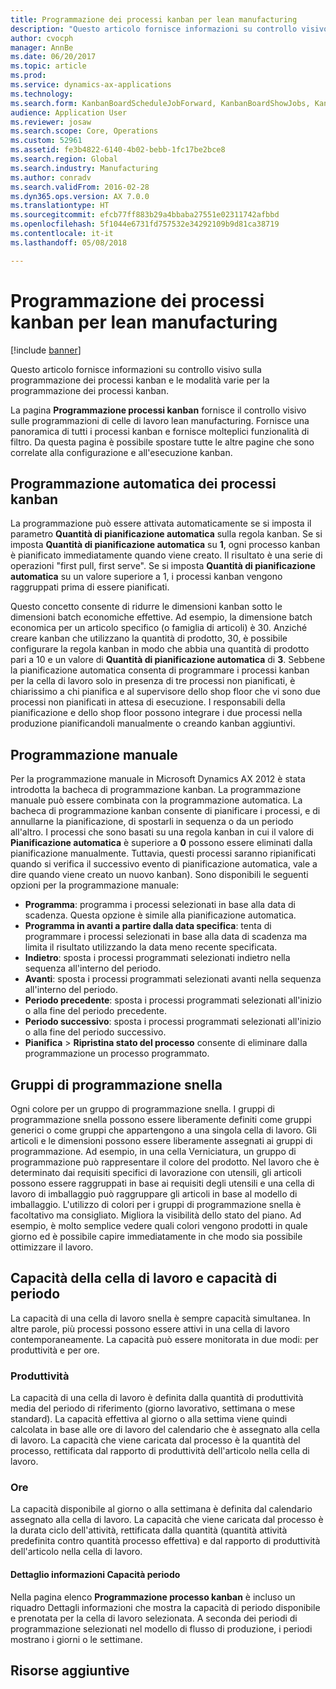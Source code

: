 ```yaml
---
title: Programmazione dei processi kanban per lean manufacturing
description: "Questo articolo fornisce informazioni su controllo visivo sulla programmazione dei processi kanban e le modalità varie per la programmazione dei processi kanban."
author: cvocph
manager: AnnBe
ms.date: 06/20/2017
ms.topic: article
ms.prod: 
ms.service: dynamics-ax-applications
ms.technology: 
ms.search.form: KanbanBoardScheduleJobForward, KanbanBoardShowJobs, KanbanJobSchedulingListPage
audience: Application User
ms.reviewer: josaw
ms.search.scope: Core, Operations
ms.custom: 52961
ms.assetid: fe3b4822-6140-4b02-bebb-1fc17be2bce8
ms.search.region: Global
ms.search.industry: Manufacturing
ms.author: conradv
ms.search.validFrom: 2016-02-28
ms.dyn365.ops.version: AX 7.0.0
ms.translationtype: HT
ms.sourcegitcommit: efcb77ff883b29a4bbaba27551e02311742afbbd
ms.openlocfilehash: 5f1044e6731fd757532e34292109b9d81ca38719
ms.contentlocale: it-it
ms.lasthandoff: 05/08/2018

---
```


# <a name="kanban-job-scheduling-for-lean-manufacturing"></a>Programmazione dei processi kanban per lean manufacturing

[!include [banner](../includes/banner.md)]

Questo articolo fornisce informazioni su controllo visivo sulla programmazione dei processi kanban e le modalità varie per la programmazione dei processi kanban.  

La pagina **Programmazione processi kanban** fornisce il controllo visivo sulle programmazioni di celle di lavoro lean manufacturing. Fornisce una panoramica di tutti i processi kanban e fornisce molteplici funzionalità di filtro. Da questa pagina è possibile spostare tutte le altre pagine che sono correlate alla configurazione e all'esecuzione kanban.

## <a name="automatic-scheduling-of-kanban-jobs"></a>Programmazione automatica dei processi kanban
La programmazione può essere attivata automaticamente se si imposta il parametro **Quantità di pianificazione automatica** sulla regola kanban. Se si imposta **Quantità di pianificazione automatica** su **1**, ogni processo kanban è pianificato immediatamente quando viene creato. Il risultato è una serie di operazioni "first pull, first serve". Se si imposta **Quantità di pianificazione automatica** su un valore superiore a 1, i processi kanban vengono raggruppati prima di essere pianificati. 

Questo concetto consente di ridurre le dimensioni kanban sotto le dimensioni batch economiche effettive. Ad esempio, la dimensione batch economica per un articolo specifico (o famiglia di articoli) è 30. Anziché creare kanban che utilizzano la quantità di prodotto, 30, è possibile configurare la regola kanban in modo che abbia una quantità di prodotto pari a 10 e un valore di **Quantità di pianificazione automatica** di **3**. Sebbene la pianificazione automatica consenta di programmare i processi kanban per la cella di lavoro solo in presenza di tre processi non pianificati, è chiarissimo a chi pianifica e al supervisore dello shop floor che vi sono due processi non pianificati in attesa di esecuzione. I responsabili della pianificazione e dello shop floor possono integrare i due processi nella produzione pianificandoli manualmente o creando kanban aggiuntivi.

## <a name="manual-scheduling"></a>Programmazione manuale
Per la programmazione manuale in Microsoft Dynamics AX 2012 è stata introdotta la bacheca di programmazione kanban. La programmazione manuale può essere combinata con la programmazione automatica. La bacheca di programmazione kanban consente di pianificare i processi, e di annullarne la pianificazione, di spostarli in sequenza o da un periodo all'altro. I processi che sono basati su una regola kanban in cui il valore di **Pianificazione automatica** è superiore a **0** possono essere eliminati dalla pianificazione manualmente. Tuttavia, questi processi saranno ripianificati quando si verifica il successivo evento di pianificazione automatica, vale a dire quando viene creato un nuovo kanban). Sono disponibili le seguenti opzioni per la programmazione manuale:

-   **Programma**: programma i processi selezionati in base alla data di scadenza. Questa opzione è simile alla pianificazione automatica.
-   **Programma in avanti a partire dalla data specifica**: tenta di programmare i processi selezionati in base alla data di scadenza ma limita il risultato utilizzando la data meno recente specificata.
-   **Indietro**: sposta i processi programmati selezionati indietro nella sequenza all'interno del periodo.
-   **Avanti**: sposta i processi programmati selezionati avanti nella sequenza all'interno del periodo.
-   **Periodo precedente**: sposta i processi programmati selezionati all'inizio o alla fine del periodo precedente.
-   **Periodo successivo**: sposta i processi programmati selezionati all'inizio o alla fine del periodo successivo.
-   **Pianifica** &gt; **Ripristina stato del processo** consente di eliminare dalla programmazione un processo programmato.

## <a name="lean-scheduling-groups"></a>Gruppi di programmazione snella
Ogni colore per un gruppo di programmazione snella. I gruppi di programmazione snella possono essere liberamente definiti come gruppi generici o come gruppi che appartengono a una singola cella di lavoro. Gli articoli e le dimensioni possono essere liberamente assegnati ai gruppi di programmazione. Ad esempio, in una cella Verniciatura, un gruppo di programmazione può rappresentare il colore del prodotto. Nel lavoro che è determinato dai requisiti specifici di lavorazione con utensili, gli articoli possono essere raggruppati in base ai requisiti degli utensili e una cella di lavoro di imballaggio può raggruppare gli articoli in base al modello di imballaggio. L'utilizzo di colori per i gruppi di programmazione snella è facoltativo ma consigliato. Migliora la visibilità dello stato del piano. Ad esempio, è molto semplice vedere quali colori vengono prodotti in quale giorno ed è possibile capire immediatamente in che modo sia possibile ottimizzare il lavoro.

## <a name="work-cell-capacity-and-period-capacity"></a>Capacità della cella di lavoro e capacità di periodo
La capacità di una cella di lavoro snella è sempre capacità simultanea. In altre parole, più processi possono essere attivi in una cella di lavoro contemporaneamente. La capacità può essere monitorata in due modi: per produttività e per ore.

### <a name="throughput"></a>Produttività

La capacità di una cella di lavoro è definita dalla quantità di produttività media del periodo di riferimento (giorno lavorativo, settimana o mese standard). La capacità effettiva al giorno o alla settima viene quindi calcolata in base alle ore di lavoro del calendario che è assegnato alla cella di lavoro. La capacità che viene caricata dal processo è la quantità del processo, rettificata dal rapporto di produttività dell'articolo nella cella di lavoro.

### <a name="hours"></a>Ore

La capacità disponibile al giorno o alla settimana è definita dal calendario assegnato alla cella di lavoro. La capacità che viene caricata dal processo è la durata ciclo dell'attività, rettificata dalla quantità (quantità attività predefinita contro quantità processo effettiva) e dal rapporto di produttività dell'articolo nella cella di lavoro.

#### <a name="period-capacity-factbox"></a>Dettaglio informazioni Capacità periodo

Nella pagina elenco **Programmazione processo kanban** è incluso un riquadro Dettagli informazioni che mostra la capacità di periodo disponibile e prenotata per la cella di lavoro selezionata. A seconda dei periodi di programmazione selezionati nel modello di flusso di produzione, i periodi mostrano i giorni o le settimane.

<a name="additional-resources"></a>Risorse aggiuntive
--------




